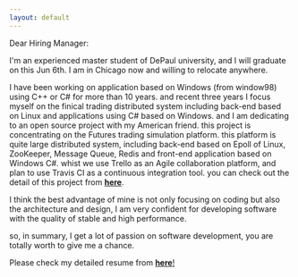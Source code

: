 ```yaml
---
layout: default
---
```

Dear Hiring Manager:

I'm an experienced master student of DePaul university, and I will graduate on this Jun 6th.  I am in Chicago now and willing to relocate anywhere.

I have been working on application based on Windows (from window98) using C++ or C# for more than 10 years. and recent three years I focus myself on the finical trading distributed system including back-end based on Linux and applications using C# based on Windows. 
and I am dedicating to an open source project with my American friend. this project is concentrating on the Futures trading simulation platform. this platform is quite large distributed system, including back-end based on Epoll of Linux, ZooKeeper, Message Queue, Redis and front-end application based on Windows C#. whist we use Trello as an Agile collaboration platform, and plan to use Travis CI as a continuous integration tool.
you can check out the detail of this project from [**here**](https://github.com/EthanHao/FSTP/wiki). 

I think the best advantage of mine is not only focusing on coding but also the architecture and design, I am very confident for developing software with the quality of stable and high performance.

so, in summary, I get a lot of passion on software development, you are totally worth to give me a chance.

Please check my detailed resume from [**here**!](/data/EthanHao-resume.pdf)





 

